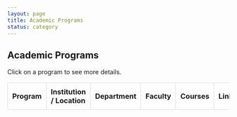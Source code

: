 ```yaml
---
layout: page
title: Academic Programs
status: category
---
```


## Academic Programs

Click on a program to see more details.

<table id="academicTable">
    <thead>
        <tr>
            <th>Program</th>
            <th>Institution / Location</th>
            <th>Department</th>
            <th>Faculty</th>
            <th>Courses</th>
            <th>Link</th>
            <th>Exhibitions</th>
        </tr>
    </thead>
    <tbody></tbody>
</table>

<script>
document.addEventListener("DOMContentLoaded", function() {
    const tableBody = document.querySelector("#academicTable tbody");

    const data = [
        {
            "Program": "Masters in Historic Preservation",
            "Institution": "SAIC",
            "Department": "Department of Historic Preservation",
            "Faculty": "Richard Friedman; Nicholas Lowe",
            "Courses": "Preservation Law; Physical Documentation; Restoration Design Studio",
            "Link": "https://www.saic.edu/historic-preservation",
            "Exhibition": "https://www.saic.edu/historic-preservation/people/projects"
        },
        {
            "Program": "Master of Historic Preservation",
            "Institution": "University of Florida",
            "Department": "College of Design, Construction and Planning",
            "Faculty": "Cleary Larkin; Linda Stevenson",
            "Courses": "DCP 6710 History and Theory of Historic Preservation",
            "Link": "https://dcp.ufl.edu/historic-preservation/",
            "Exhibition": "https://dcp.ufl.edu/historic-preservation/projects"
        },
        {
            "Program": "Master of Science in Historic Preservation",
            "Institution": "University of Texas",
            "Department": "School of Architecture",
            "Faculty": "Tara Dudley; Juliana Felkner",
            "Courses": "American Architecture; National Register Documentation",
            "Link": "https://soa.utexas.edu/historic-preservation/certificates",
            "Exhibition": "https://soa.utexas.edu/historic-preservation/research"
        }
    ];

    data.forEach(row => {
        let tr = document.createElement("tr");

        // First column (Program) is always visible
        tr.innerHTML = `<td class="main">${row["Program"]}</td>`;

        // Other columns are hidden by default
        Object.keys(row).forEach((key, index) => {
            if (index > 0) { // Skip the first column
                let td = document.createElement("td");
                td.classList.add("hidden"); // Hide by default
                if (row[key].startsWith("http")) {
                    td.innerHTML = `<a href="${row[key]}" target="_blank">Link</a>`;
                } else {
                    td.innerText = row[key];
                }
                tr.appendChild(td);
            }
        });

        // Add click event to toggle visibility
        tr.addEventListener("click", function() {
            let cells = this.querySelectorAll("td.hidden");
            cells.forEach(cell => {
                cell.classList.toggle("show");
            });
        });

        tableBody.appendChild(tr);
    });
});
</script>

<style>
    table {
        width: 100%;
        border-collapse: collapse;
    }
    th, td {
        padding: 10px;
        border: 1px solid #ddd;
        text-align: left;
    }
    .hidden {
        display: none;  /* Hides data rows initially */
    }
    .show {
        display: table-cell !important; /* Ensures it overrides hidden */
    }
    tr:hover {
        background-color: #f1f1f1;
        cursor: pointer;
    }
</style>
